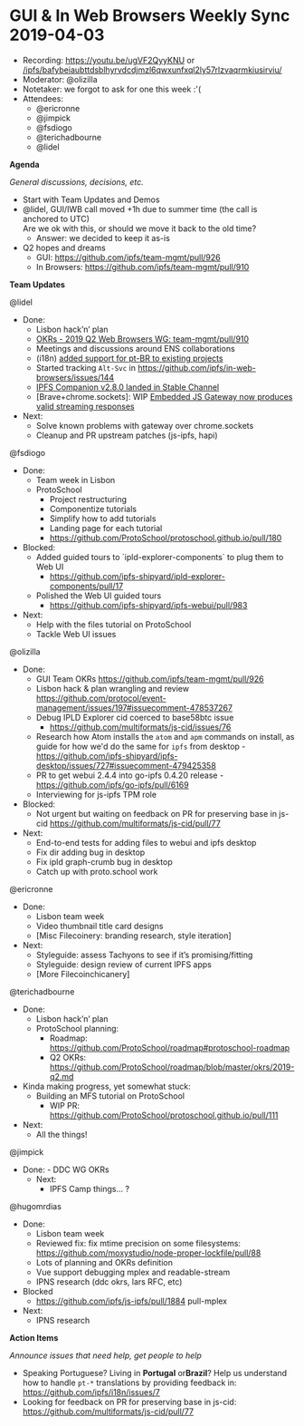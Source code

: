 # GUI & In Web Browsers Weekly Sync 2019-04-03

-   Recording: <https://youtu.be/ugVF2QyyKNU> or [/ipfs/bafybeiaubttdsblhyrvdcdjmzl6qwxunfxql2ly57rlzvaqrmkiusirviu/](https://ipfs.io/ipfs/bafybeiaubttdsblhyrvdcdjmzl6qwxunfxql2ly57rlzvaqrmkiusirviu/) 
-   Moderator: @olizilla
-   Notetaker: we forgot to ask for one this week :'(
-   Attendees:
    -   @ericronne
    -   @jimpick
    -   @fsdiogo
    -   @terichadbourne
    -   @lidel


**Agenda**

_General discussions, decisions, etc._

-   Start with Team Updates and Demos
-   @lidel, GUI/IWB call moved +1h due to summer time (the call is anchored to UTC)  
    Are we ok with this, or should we move it back to the old time?
    -   Answer: we decided to keep it as-is
-   Q2 hopes and dreams
    -   GUI: <https://github.com/ipfs/team-mgmt/pull/926>
    -   In Browsers: <https://github.com/ipfs/team-mgmt/pull/910> 

  
**Team Updates**

 @lidel

-   Done:
    -   Lisbon hack’n’ plan
    -   [OKRs - 2019 Q2 Web Browsers WG: team-mgmt/pull/910](https://github.com/ipfs/team-mgmt/pull/910) 
    -   Meetings and discussions around ENS collaborations
    -   (i18n) [added support for pt-BR to existing projects](https://github.com/ipfs/i18n/issues/7) 
    -   Started tracking `Alt-Svc` in <https://github.com/ipfs/in-web-browsers/issues/144> 
    -   [IPFS Companion v2.8.0 landed in Stable Channel](https://github.com/ipfs-shipyard/ipfs-companion/releases/tag/v2.8.0)
    -   \[Brave+chrome.sockets]: WIP [Embedded JS Gateway now produces valid streaming responses](https://github.com/ipfs-shipyard/ipfs-companion/issues/664#issuecomment-479535264)
-   Next:
    -   Solve known problems with gateway over chrome.sockets
    -   Cleanup and PR upstream patches (js-ipfs, hapi)

  


@fsdiogo

-   Done:
    -   Team week in Lisbon
    -   ProtoSchool
        -   Project restructuring
        -   Componentize tutorials
        -   Simplify how to add tutorials
        -   Landing page for each tutorial
        -   <https://github.com/ProtoSchool/protoschool.github.io/pull/180>
-   Blocked:
    -   Added guided tours to \`ipld-explorer-components\` to plug them to Web UI
        -   <https://github.com/ipfs-shipyard/ipld-explorer-components/pull/17>
    -   Polished the Web UI guided tours
        -   <https://github.com/ipfs-shipyard/ipfs-webui/pull/983>
-   Next:
    -   Help with the files tutorial on ProtoSchool
    -   Tackle Web UI issues

  


@olizilla

-   Done:
    -   GUI Team OKRs <https://github.com/ipfs/team-mgmt/pull/926>
    -   Lisbon hack & plan wrangling and review <https://github.com/protocol/event-management/issues/197#issuecomment-478537267>
    -   Debug IPLD Explorer cid coerced to base58btc issue
        -   <https://github.com/multiformats/js-cid/issues/76>
    -   Research how Atom installs the `atom` and `apm` commands on install, as guide for how we'd do the same for `ipfs` from desktop - <https://github.com/ipfs-shipyard/ipfs-desktop/issues/727#issuecomment-479425358> 
    -   PR to get webui 2.4.4 into go-ipfs 0.4.20 release - <https://github.com/ipfs/go-ipfs/pull/6169> 
    -   Interviewing for js-ipfs TPM role
-   Blocked:
    -   Not urgent but waiting on feedback on PR for preserving base in js-cid <https://github.com/multiformats/js-cid/pull/77>
-   Next:
    -   End-to-end tests for adding files to webui and ipfs desktop
    -   Fix dir adding bug in desktop
    -   Fix ipld graph-crumb bug in desktop
    -   Catch up with proto.school work

  


@ericronne

-   Done:
    -   Lisbon team week
    -   Video thumbnail title card designs
    -   \[Misc Filecoinery: branding research, style iteration]
-   Next:
    -   Styleguide: assess Tachyons to see if it’s promising/fitting
    -   Styleguide: design review of current IPFS apps
    -   \[More Filecoinchicanery]

  


@terichadbourne

-   Done:
    -   Lisbon hack’n’ plan
    -   ProtoSchool planning:
        -   Roadmap: <https://github.com/ProtoSchool/roadmap#protoschool-roadmap> 
        -   Q2 OKRs: <https://github.com/ProtoSchool/roadmap/blob/master/okrs/2019-q2.md>
-   Kinda making progress, yet somewhat stuck:
    -   Building an MFS tutorial on ProtoSchool
        -   WIP PR: <https://github.com/ProtoSchool/protoschool.github.io/pull/111>
-   Next:
    -   All the things!

@jimpick

-  Done:
        -   DDC WG OKRs
    -   Next:
        -   IPFS Camp things… ?

@hugomrdias

-   Done:
    -   Lisbon team week
    -   Reviewed fix: fix mtime precision on some filesystems: <https://github.com/moxystudio/node-proper-lockfile/pull/88>
    -   Lots of planning and OKRs definition
    -   Vue support debugging mplex and readable-stream
    -   IPNS research (ddc okrs, lars RFC, etc)
-   Blocked
    -   https://github.com/ipfs/js-ipfs/pull/1884 pull-mplex
-   Next:
    -   IPNS research


**Action Items**

_Announce issues that need help, get people to help_

-   Speaking Portuguese? Living in **Portugal** or**Brazil**? Help us understand how to handle `pt-*` translations by providing feedback in: <https://github.com/ipfs/i18n/issues/7> 
-   Looking for feedback on PR for preserving base in js-cid: <https://github.com/multiformats/js-cid/pull/77>
